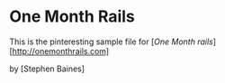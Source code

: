 # One Month Rails

This is the pinteresting sample file for
[*One Month rails*][http://onemonthrails.com]

by [Stephen Baines]